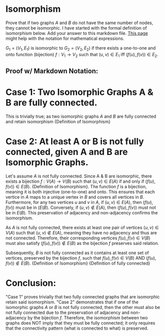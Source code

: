 # Isomorphism

Prove that if two graphs $A$ and $B$ do not have the same number of nodes, they
cannot be isomorphic. I have started with the formal definition of isomorphism
below. Add your answer to this markdown file. [This
page](https://docs.github.com/en/get-started/writing-on-github/working-with-advanced-formatting/writing-mathematical-expressions)
might help with the notation for mathematical expressions.

$G_1=(V_1 , E_1)$ is isomorphic to $G_2 = (V_2, E_2)$ if there exists a
one-to-one and onto function (bijection) $f: V_1 \rightarrow V_2$ such that $(u,v)
\in E_1$ iff $(f(u),f(v)) \in E_2$.

Proof w/ Markdown Notation:
----------------------------
# Case 1: Two Isomorphic Graphs A & B are fully connected.
This is trivially true; as two isomorphic graphs $A$ and $B$ are fully connected and retain isomorphism {Definition of Isomorphism}

# Case 2: At least A or B is not fully connected, given A and B are Isomorphic Graphs.
Let's assume $A$ is not fully connected. Since A & B are isomorphic, there exists a bijection $f: V(A) \rightarrow V(B)$ such that $(u,v) \in E(A)$ if and only if $(f(u),f(v)) \in E(B)$. {Definition of Isomorphism}. 
The function $f$ is a bijection, meaning it is both injective (one-to-one) and onto. This ensures that each vertice in $A$ maps to a unique vertex in $B$ and covers all vertices in $B$. Furthermore, for any two vertices $u$ and $v$ in $A$, if $(u, v) \in E(A)$, then $(f(u), f(v))$ must be in $(E(B)$. Conversely, if $(u, v) \notin E(A)$, then $(f(u), f(v))$ must not be in $E(B)$. This preservation of adjacency and non-adjacency confirms the isomorphism.

As $A$ is not fully connected, there exists at least one pair of vertices $(u,v) \in V(A)$ such that $(u,v) \notin E(A)$, meaning they have no adjacency and thus are not connected. Therefore, their corresponding vertices $f(u), f(v) \in V(B)$ must also satisfy $(f(u), f(v)) \notin E(B)$ as the bijection $f$ preserves said relation.

Subsequently, $B$ is not fully connected as it contains at least one set of vertices, preserved by the bijection $f$, such that $f(u), f(v) \in V(B)$ AND $(f(u), f(v)) \notin E(B)$. {Definition of Isomorphism} {Definition of fully connected}


# Conclusion:
"Case 1" proves trivially that two fully connected graphs that are isomorphic retain said isomorphism. "Case 2" demonstrates that if one of the isomorphic graphs $A$ or $B$ is not fully connected, then the other must also be not fully connected due to the preservation of adjacency and non-adjacency by the bijection $f$. Therefore, the isomorphism between two graphs does NOT imply that they must be fully connected; it only requires that the connectivity pattern (what is connected to what) is preserved.

